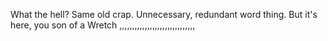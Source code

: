 What the hell? Same old crap. Unnecessary, redundant word thing. But it's here, you son of a Wretch ,,,,,,,,,,,,,,,,,,,,,,,,,,,,,,
